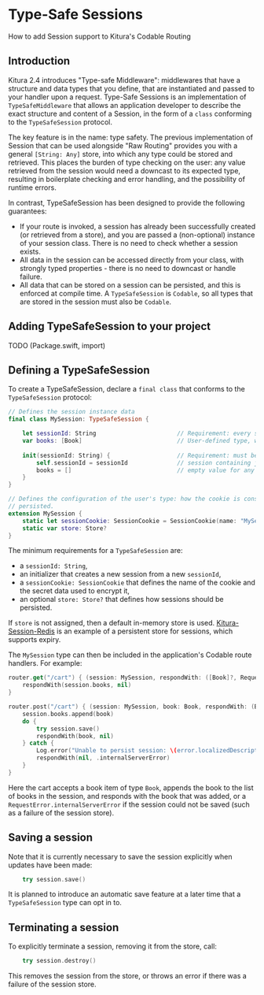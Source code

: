 <div class="titleBlock">
  <h1>Type-Safe Sessions</h1>
  <p>How to add Session support to Kitura's Codable Routing</p>
</div>

## Introduction
Kitura 2.4 introduces "Type-safe Middleware": middlewares that have a structure and data types that you define, that are instantiated and passed to your handler upon a request. Type-Safe Sessions is an implementation of `TypeSafeMiddleware` that allows an application developer to describe the exact structure and content of a Session, in the form of a `class` conforming to the `TypeSafeSession` protocol.

The key feature is in the name: type safety. The previous implementation of Session that can be used alongside "Raw Routing" provides you with a general `[String: Any]` store, into which any type could be stored and retrieved. This places the burden of type checking on the user: any value retrieved from the session would need a downcast to its expected type, resulting in boilerplate checking and error handling, and the possibility of runtime errors.

In contrast, TypeSafeSession has been designed to provide the following guarantees:
- If your route is invoked, a session has already been successfully created (or retrieved from a store), and you are passed a (non-optional) instance of your session class. There is no need to check whether a session exists.
- All data in the session can be accessed directly from your class, with strongly typed properties - there is no need to downcast or handle failure.
- All data that can be stored on a session can be persisted, and this is enforced at compile time. A `TypeSafeSession` is `Codable`, so all types that are stored in the session must also be `Codable`.

## Adding TypeSafeSession to your project

TODO (Package.swift, import)

## Defining a TypeSafeSession

To create a TypeSafeSession, declare a `final class` that conforms to the `TypeSafeSession` protocol:

```swift
// Defines the session instance data
final class MySession: TypeSafeSession {

    let sessionId: String                       // Requirement: every session must have an ID
    var books: [Book]                           // User-defined type, where Book conforms to Codable
    
    init(sessionId: String) {                   // Requirement: must be able to create a new (empty)
        self.sessionId = sessionId              // session containing just an ID. Assign a default or
        books = []                              // empty value for any non-optional properties.
    }
}

// Defines the configuration of the user's type: how the cookie is constructed, and how the session is
// persisted.
extension MySession {
    static let sessionCookie: SessionCookie = SessionCookie(name: "MySession", secret: "Top Secret")
    static var store: Store?
}
```

The minimum requirements for a `TypeSafeSession` are:
- a `sessionId: String`,
- an initializer that creates a new session from a new `sessionId`,
- a `sessionCookie: SessionCookie` that defines the name of the cookie and the secret data used to encrypt it, 
- an optional `store: Store?` that defines how sessions should be persisted.

If `store` is not assigned, then a default in-memory store is used. [Kitura-Session-Redis](https://github.com/IBM-Swift/Kitura-Session-Redis) is an example of a persistent store for sessions, which supports expiry.

The `MySession` type can then be included in the application's Codable route handlers. For example:

```swift
router.get("/cart") { (session: MySession, respondWith: ([Book]?, RequestError?) -> Void) -> Void in
    respondWith(session.books, nil)
}

router.post("/cart") { (session: MySession, book: Book, respondWith: (Book?, RequestError) -> Void) -> Void in
    session.books.append(book)
    do {
        try session.save()
        respondWith(book, nil)
    } catch {
        Log.error("Unable to persist session: \(error.localizedDescription)")
        respondWith(nil, .internalServerError)
    }
}
```

Here the cart accepts a book item of type `Book`, appends the book to the list of books in the session, and responds with the book that was added, or a `RequestError.internalServerError` if the session could not be saved (such as a failure of the session store).

## Saving a session

Note that it is currently necessary to save the session explicitly when updates have been made:

```swift
    try session.save()
```

It is planned to introduce an automatic save feature at a later time that a `TypeSafeSession` type can opt in to.

## Terminating a session 

To explicitly terminate a session, removing it from the store, call:

```swift
    try session.destroy()
```

This removes the session from the store, or throws an error if there was a failure of the session store.
